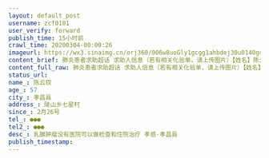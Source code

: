 ```yaml
---
layout: default_post
username: zcf0101
user_verify: forward
publish_time: 15小时前
crawl_time: 20200304-00:00:26
imageurl: https://wx3.sinaimg.cn/orj360/006w8uoGly1gcgg1ahbdej30u0140gqw.jpg,https://wx3.sinaimg.cn/orj360/006w8uoGly1gcgg1bq3q3j30u014042r.jpg,https://wx3.sinaimg.cn/orj360/006w8uoGly1gcgg1cyzofj30u0140juo.jpg
content_brief: 肺炎患者求助超话 求助人信息（若有相关化验单，请上传图片）【姓名】陈云钗【年龄】57【所在城市】孝昌县【所在小区、社区】陡山乡七星村【患病时间】2月26号【联系方式】●●●【其他紧急联系人】●●●【病情描述】乳腺肿瘤没有医院可以做检查和住院治疗 孝感·孝昌县 
content_full_raw: 肺炎患者求助超话 求助人信息（若有相关化验单，请上传图片）【姓名】陈云钗【年龄】57【所在城市】孝昌县【所在小区、社区】陡山乡七星村【患病时间】2月26号【联系方式】●●●【其他紧急联系人】●●●【病情描述】乳腺肿瘤没有医院可以做检查和住院治疗 孝感·孝昌县 
status_url: 
name_: 陈云钗
age_: 57
city_: 孝昌县
address_: 陡山乡七星村
since_: 2月26号
tel_: ●●●
tel2_: ●●●
desc_: 乳腺肿瘤没有医院可以做检查和住院治疗 孝感·孝昌县
publish_timestamp: 
---
```


